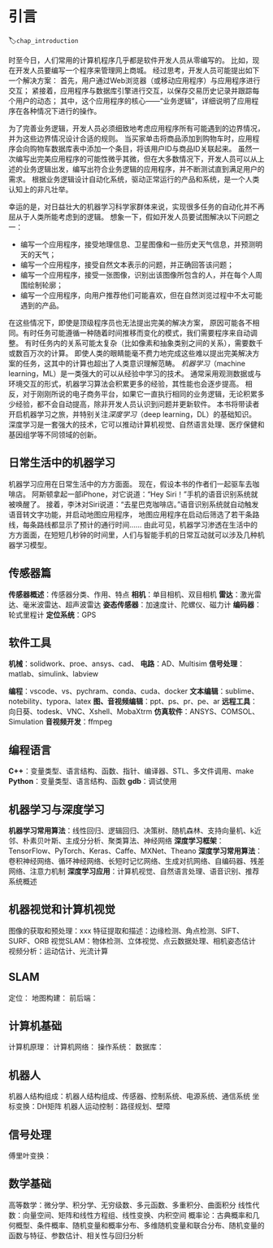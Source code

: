 # 引言
:label:`chap_introduction`

时至今日，人们常用的计算机程序几乎都是软件开发人员从零编写的。
比如，现在开发人员要编写一个程序来管理网上商城。
经过思考，开发人员可能提出如下一个解决方案：
首先，用户通过Web浏览器（或移动应用程序）与应用程序进行交互；
紧接着，应用程序与数据库引擎进行交互，以保存交易历史记录并跟踪每个用户的动态；
其中，这个应用程序的核心——“业务逻辑”，详细说明了应用程序在各种情况下进行的操作。

为了完善业务逻辑，开发人员必须细致地考虑应用程序所有可能遇到的边界情况，并为这些边界情况设计合适的规则。
当买家单击将商品添加到购物车时，应用程序会向购物车数据库表中添加一个条目，将该用户ID与商品ID关联起来。
虽然一次编写出完美应用程序的可能性微乎其微，但在大多数情况下，开发人员可以从上述的业务逻辑出发，编写出符合业务逻辑的应用程序，并不断测试直到满足用户的需求。
根据业务逻辑设计自动化系统，驱动正常运行的产品和系统，是一个人类认知上的非凡壮举。

幸运的是，对日益壮大的机器学习科学家群体来说，实现很多任务的自动化并不再屈从于人类所能考虑到的逻辑。
想象一下，假如开发人员要试图解决以下问题之一：

* 编写一个应用程序，接受地理信息、卫星图像和一些历史天气信息，并预测明天的天气；
* 编写一个应用程序，接受自然文本表示的问题，并正确回答该问题；
* 编写一个应用程序，接受一张图像，识别出该图像所包含的人，并在每个人周围绘制轮廓；
* 编写一个应用程序，向用户推荐他们可能喜欢，但在自然浏览过程中不太可能遇到的产品。

在这些情况下，即使是顶级程序员也无法提出完美的解决方案，
原因可能各不相同。有时任务可能遵循一种随着时间推移而变化的模式，我们需要程序来自动调整。
有时任务内的关系可能太复杂（比如像素和抽象类别之间的关系），需要数千或数百万次的计算。
即使人类的眼睛能毫不费力地完成这些难以提出完美解决方案的任务，这其中的计算也超出了人类意识理解范畴。
*机器学习*（machine learning，ML）是一类强大的可以从经验中学习的技术。
通常采用观测数据或与环境交互的形式，机器学习算法会积累更多的经验，其性能也会逐步提高。
相反，对于刚刚所说的电子商务平台，如果它一直执行相同的业务逻辑，无论积累多少经验，都不会自动提高，除非开发人员认识到问题并更新软件。
本书将带读者开启机器学习之旅，并特别关注*深度学习*（deep learning，DL）的基础知识。
深度学习是一套强大的技术，它可以推动计算机视觉、自然语言处理、医疗保健和基因组学等不同领域的创新。

## 日常生活中的机器学习

机器学习应用在日常生活中的方方面面。
现在，假设本书的作者们一起驱车去咖啡店。
阿斯顿拿起一部iPhone，对它说道：“Hey Siri！”手机的语音识别系统就被唤醒了。
接着，李沐对Siri说道：“去星巴克咖啡店。”语音识别系统就自动触发语音转文字功能，并启动地图应用程序，
地图应用程序在启动后筛选了若干条路线，每条路线都显示了预计的通行时间......
由此可见，机器学习渗透在生活中的方方面面，在短短几秒钟的时间里，人们与智能手机的日常互动就可以涉及几种机器学习模型。



## 传感器篇

**传感器概述**：传感器分类、作用、特点 
**相机**：单目相机、双目相机 
**雷达**：激光雷达、毫米波雷达、超声波雷达 
**姿态传感器**：加速度计、陀螺仪、磁力计 
**编码器**：轮式里程计 
**定位系统**：GPS 

## 软件工具
**机械**：solidwork、proe、ansys、cad、 
**电路**：AD、Multisim 
**信号处理**：matlab、simulink、labview 

**编程**：vscode、vs、pychram、conda、cuda、docker 
**文本编辑**：sublime、notebility、typora、latex 
**图、音视频编辑**：ppt、ps、pr、pe、ar 
**远程工具**：向日葵、todesk、VNC、Xshell、MobaXtrm 
**仿真软件**：ANSYS、COMSOL、Simulation 
**音视频开发**：ffmpeg


## 编程语言
**C++**：变量类型、语言结构、函数、指针、编译器、STL、多文件调用、make 
**Python**：变量类型、语言结构、函数 
**gdb**：调试使用 

## 机器学习与深度学习
**机器学习常用算法**：线性回归、逻辑回归、决策树、随机森林、支持向量机、k近邻、朴素贝叶斯、主成分分析、聚类算法、神经网络 
**深度学习框架**：TensorFlow、PyTorch、Keras、Caffe、MXNet、Theano 
**深度学习常用算法**：卷积神经网络、循环神经网络、长短时记忆网络、生成对抗网络、自编码器、残差网络、注意力机制 
**深度学习应用**：计算机视觉、自然语言处理、语音识别、推荐系统概述 

## 机器视觉和计算机视觉

图像的获取和预处理：xxx 
特征提取和描述：边缘检测、角点检测、SIFT、SURF、ORB 
视觉SLAM：物体检测、立体视觉、点云数据处理、相机姿态估计 
视频分析：运动估计、光流计算 

## SLAM
定位： 
地图构建： 
前后端： 

## 计算机基础 
计算机原理： 
计算机网络： 
操作系统： 
数据库： 

## 机器人
机器人结构组成：机器人结构组成、传感器、控制系统、电源系统、通信系统 
坐标变换：DH矩阵 
机器人运动控制：路径规划、壁障 

## 信号处理
傅里叶变换： 

## 数学基础
高等数学：微分学、积分学、无穷级数、多元函数、多重积分、曲面积分 
线性代数：向量空间、矩阵和线性方程组、线性变换、内积空间 
概率论：古典概率和几何概型、条件概率、随机变量和概率分布、多维随机变量和联合分布、随机变量的函数与特征、参数估计、相关性与回归分析 